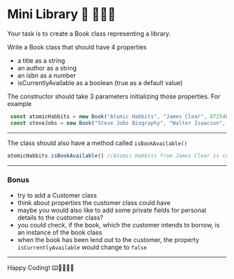 
# Mini Library :blue_book: :open_book::notebook_with_decorative_cover::orange_book:


Your task is to create a Book class representing a library.

Write a Book class that should have 4 properties

- a title as a string
- an author as a string
- an isbn as a number
- isCurrentlyAvailable as a boolean (true as a default value)

The constructor should take 3 parameters initializing those properties. For example


```js
 const atomicHabbits = new Book("Atomic Habbits", "James Clear", 87254612)
 const steveJobs = new Book("Steve Jobs Biography", "Walter Isaacson", 5561246)
```
---

The class should also have a method called `isBookAvailable()`

```js
atomicHabbits.isBookAvailable() //Atomic Habbits from James Clear is currently available.
```

---

### Bonus 

- try to add a Customer class
- think about properties the customer class could have
- maybe you would also like to add some private fields for personal details to the customer class?
- you could check, if the book, which the customer intends to borrow, is an instance of the book class
- when the book has been lend out to the customer, the property `isCurrentlyAvailable` would change to `false`


---


Happy Coding! :keyboard::woman_technologist::man_technologist:





